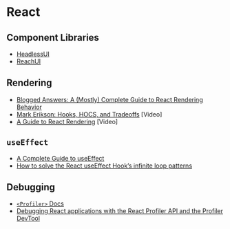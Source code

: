 # React

## Component Libraries

- [HeadlessUI](https://headlessui.com/)
- [ReachUI](https://reach.tech/)

## Rendering

- [Blogged Answers: A (Mostly) Complete Guide to React Rendering Behavior](https://blog.isquaredsoftware.com/2020/05/blogged-answers-a-mostly-complete-guide-to-react-rendering-behavior/)
- [Mark Erikson: Hooks, HOCS, and Tradeoffs](https://www.youtube.com/watch?v=xiKMbmDv-Vw) [Video]
- [A Guide to React Rendering](https://www.youtube.com/watch?v=pLMyh9wosBk&t=7671s) [Video]

## `useEffect`

- [A Complete Guide to useEffect](https://overreacted.io/a-complete-guide-to-useeffect/#tldr)
- [How to solve the React useEffect Hook’s infinite loop patterns](https://blog.logrocket.com/solve-react-useeffect-hook-infinite-loop-patterns/#using-a-function-as-a-dependency)

## Debugging

- [`<Profiler>` Docs](https://react.dev/reference/react/Profiler)
- [Debugging React applications with the React Profiler API and the Profiler DevTool](https://blog.logrocket.com/debugging-react-applications-with-the-react-profiler-api-and-the-profiler-devtool/)